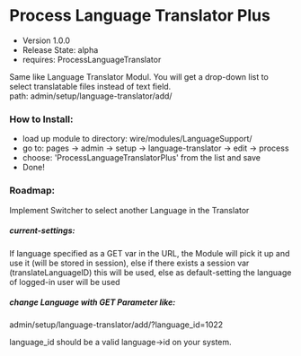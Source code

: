 Process Language Translator Plus
===========================

- Version 1.0.0
- Release State: alpha
- requires: ProcessLanguageTranslator

Same like Language Translator Modul. You will get a drop-down list to select translatable files instead of text field.  
path: admin/setup/language-translator/add/


### How to Install:
- load up module to directory: wire/modules/LanguageSupport/
- go to: pages -> admin -> setup -> language-translator -> edit -> process
- choose: 'ProcessLanguageTranslatorPlus' from the list and save
- Done!

### Roadmap:
Implement Switcher to select another Language in the Translator

##### current-settings:
If language specified as a GET var in the URL, the Module will pick it up and use it (will be stored in session),
else if there exists a session var (translateLanguageID) this will be used,
else as default-setting the language of logged-in user will be used

##### change Language with GET Parameter like:
admin/setup/language-translator/add/?language_id=1022

language_id should be a valid language->id on your system.



